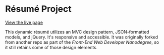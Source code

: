 # Résumé Project

<a href="http://kevinfrutiger.github.io/frontend-nanodegree-resume/" target="_blank">View the live page</a>

This dynamic résumé utilizes an MVC design pattern, JSON-formatted models, and jQuery. It's responsive and accessible. It was originally forked from another repo as part of the _Front-End Web Developer Nanodegree_, so it still retains some of those design elements.
